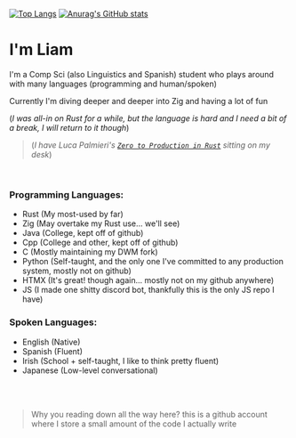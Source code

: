 [![Top Langs](https://github-readme-stats-14egec6qc-liam-malone.vercel.app/api/top-langs/?username=Liam-Malone&count_private=true&langs_count=6&hide=roff,scheme&theme=one_dark_pro)](https://github.com/anuraghazra/github-readme-stats)
[![Anurag's GitHub stats](https://github-readme-stats-14egec6qc-liam-malone.vercel.app/api?username=Liam-Malone&count_private=true&theme=one_dark_pro&show_icons=true)](https://github.com/anuraghazra/github-readme-stats)


# I'm Liam

I'm a Comp Sci (also Linguistics and Spanish) student who plays around with many languages (programming and human/spoken)

Currently I'm diving deeper and deeper into Zig and having a lot of fun

(_I was all-in on Rust for a while, but the language is hard and I need a bit of a break, I will return to it though_)
> (_I have Luca Palmieri's [`Zero to Production in Rust`](https://www.zero2prod.com) sitting on my desk_)

<br>

### Programming Languages:

- Rust (My most-used by far)
- Zig (May overtake my Rust use... we'll see)
- Java (College, kept off of github)
- Cpp (College and other, kept off of github)
- C (Mostly maintaining my DWM fork)
- Python (Self-taught, and the only one I've committed to any production system, mostly not on github)
- HTMX (It's great! though again... mostly not on my github anywhere)
- JS (I made one shitty discord bot, thankfully this is the only JS repo I have)


### Spoken Languages:

- English (Native)
- Spanish (Fluent)
- Irish (School + self-taught, I like to think pretty fluent)
- Japanese (Low-level conversational)


<br>

<br>

> Why you reading down all the way here? this is a github account where I store a small amount of the code I actually write
